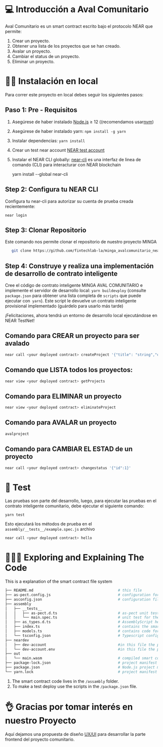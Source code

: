 💻 Introducción a Aval Comunitario
==================

 Aval Comunitario es un smart contract escrito bajo el protocolo NEAR que permite:
 
 1. Crear un proyecto.
 2. Obtener una lista de los proyectos que se han creado.
 3. Avalar un proyecto.
 4. Cambiar el status de un proyecto.
 5. Eliminar un proyecto.
 

👨‍💻 Instalación en local
===========

Para correr este proyecto en local debes seguir los siguientes pasos:


Paso 1: Pre - Requisitos
------------------------------

1. Asegúrese de haber instalado [Node.js] ≥ 12 ((recomendamos usar[nvm])
2. Asegúrese de haber instalado yarn: `npm install -g yarn`
3. Instalar dependencias: `yarn install`
4. Crear un test near account [NEAR test account]
5. Instalar el NEAR CLI globally: [near-cli] es una interfaz de linea de comando (CLI) para interacturar con NEAR blockchain

    yarn install --global near-cli

Step 2: Configura tu NEAR CLI
-------------------------------

Configura tu near-cli para autorizar su cuenta de prueba creada recientemente:

    near login
    
Step 3: Clonar Repositorio
-------------------------------    

Este comando nos permite clonar el repositorio de nuestro proyecto MINGA

```bash
   git clone https://github.com/fintechlab-la/minga_avalcomunitario_nearProtocol.git
```

Step 4: Construye y realiza una implementación de desarrollo de contrato inteligente 
------------------------------------------------------------------------------------

Cree el código de contrato inteligente MINGA AVAL COMUNITARIO e implemente el servidor de desarrollo local: `yarn buildevploy` (consulte` package.json` para
obtener una lista completa de `scripts` que puede ejecutar con` yarn`). Este script le devuelve un contrato inteligente provisional implementado (guárdelo para
usarlo más tarde)


¡Felicitaciones, ahora tendrá un entorno de desarrollo local ejecutándose en NEAR TestNet!


Comando para CREAR un proyecto para ser avalado
-----------------------------------------------

```bash
near call <your deployed contract> createProject '{"title": "string","description":"string"}' 
```

Comando que LISTA todos los proyectos:
--------------------------------------------

```bash
near view <your deployed contract> getProjects
```

Comando para ELIMINAR un proyecto
--------------------------------------------

```bash
near view <your deployed contract> eliminateProject 
``` 

Comando para AVALAR un proyecto
--------------------------------------------

```bash
avalproject
```

Comando para CAMBIAR EL ESTAD de un proyecto
------------------------------------------------

```bash
near call <your deployed contract> changestatus '{"id":1}'
``` 

🤖 Test 
==================

Las pruebas son parte del desarrollo, luego, para ejecutar las pruebas en el contrato inteligente comunitario, debe ejecutar el siguiente comando:

    yarn test


Esto ejecutará los métodos de prueba en el `assembly/__tests__/example.spec.js` archivo


```bash
near call <your deployed contract> hello  
```


👩🏼‍🏫 Exploring and Explaining The Code 
====================================
This is a explanation of the smart contract file system

```bash
├── README.md                                       # this file
├── as-pect.config.js                               # configuration for as-pect (AssemblyScript unit testing)
├── asconfig.json                                   # configuration file for Assemblyscript compiler
├── assembly
│   ├── __tests__
│   │   ├── as-pect.d.ts                            # as-pect unit testing headers for type hints
│   │   └── main.spec.ts                            # unit test for the contract
│   ├── as_types.d.ts                               # AssemblyScript headers for type hint
│   ├── index.ts                                    # contains the smart contract code
│   ├── models.ts                                   # contains code for the models accesible to the smart contract
│   └── tsconfig.json                               # Typescript configuration file
├── neardev
│   ├── dev-account                                 #in this file the provisional deploy smart contract account is saved
│   └── dev-account.env                             #in this file the provisional deploy smart contract account is saved like a environment variable                             
├── out
│   └── main.wasm                                   # compiled smart contract code using to deploy
├── package-lock.json                               # project manifest lock version
├── package.json                                    # Node.js project manifest (scripts and dependencies)
└── yarn.lock                                       # project manifest lock version
```
1. The smart contract code lives in the `/assambly` folder.
2. To make a test deploy use the scripts in the `/package.json` file.



👌 Gracias por tomar interés en nuestro Proyecto
==============================================

Aquí dejamos una propuesta de diseño [UX/UI] para desarrollar la parte frontend del proyecto comunitario. 


  [create-near-app]: https://github.com/near/create-near-app
  [Node.js]: https://nodejs.org/en/download/package-manager/
  [NEAR accounts]: https://docs.near.org/docs/concepts/account
  [NEAR Wallet]: https://wallet.testnet.near.org/
  [near-cli]: https://github.com/near/near-cli
  [NEAR test account]: https://docs.near.org/docs/develop/basics/create-account#creating-a-testnet-account
  [nvm]: https://github.com/nvm-sh/nvm
  [UX/UI]: https://www.figma.com/proto/0dZLC0WI1eVsfjeKu3T8J8/Garant%C3%ADzame?node-id=2%3A8&scaling=scale-down-width&page-id=0%3A1&starting-point-node-id=2%3A8
